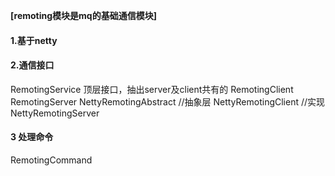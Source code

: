  
 **[remoting模块是mq的基础通信模块]**

#### 1.基于netty

#### 2.通信接口 
RemotingService 顶层接口，抽出server及client共有的
  RemotingClient 
  RemotingServer
  NettyRemotingAbstract //抽象层
    NettyRemotingClient //实现
    NettyRemotingServer
  

#### 3 处理命令
RemotingCommand
    